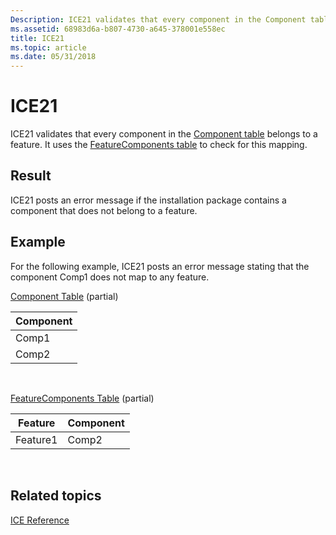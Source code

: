 ```yaml
---
Description: ICE21 validates that every component in the Component table belongs to a feature. It uses the FeatureComponents table to check for this mapping.
ms.assetid: 68983d6a-b807-4730-a645-378001e558ec
title: ICE21
ms.topic: article
ms.date: 05/31/2018
---
```


# ICE21

ICE21 validates that every component in the [Component table](component-table.md) belongs to a feature. It uses the [FeatureComponents table](featurecomponents-table.md) to check for this mapping.

## Result

ICE21 posts an error message if the installation package contains a component that does not belong to a feature.

## Example

For the following example, ICE21 posts an error message stating that the component Comp1 does not map to any feature.

[Component Table](component-table.md) (partial)



| Component |
|-----------|
| Comp1     |
| Comp2     |



 

[FeatureComponents Table](featurecomponents-table.md) (partial)



| Feature  | Component |
|----------|-----------|
| Feature1 | Comp2     |



 

## Related topics

<dl> <dt>

[ICE Reference](ice-reference.md)
</dt> </dl>

 

 



